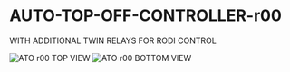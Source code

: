 # AUTO-TOP-OFF-CONTROLLER-r00
WITH ADDITIONAL TWIN RELAYS FOR RODI CONTROL

![ATO r00 TOP VIEW](https://user-images.githubusercontent.com/47131005/132051430-8cd604ca-51cc-4a22-8c96-715269ed68ad.png)
![ATO r00 BOTTOM VIEW](https://user-images.githubusercontent.com/47131005/132051451-07b5e343-a10a-4e1f-a710-66c679081297.png)
